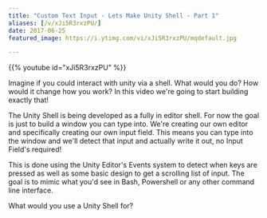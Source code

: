 ```yaml
---
title: "Custom Text Input - Lets Make Unity Shell - Part 1"
aliases: [/v/xJi5R3rxzPU/]
date: 2017-06-25
featured_image: https://i.ytimg.com/vi/xJi5R3rxzPU/mqdefault.jpg

---
```


{{% youtube id="xJi5R3rxzPU" %}}

Imagine if you could interact with unity via a shell. What would you do? How would it change how you work? In this video we're going to start building exactly that!

The Unity Shell is being developed as a fully in editor shell. For now the goal is just to build a window you can type into. We're creating our own editor and specifically creating our own input field. This means you can type into the window and we'll detect that input and actually write it out, no Input Field's required!

This is done using the Unity Editor's Events system to detect when keys are pressed as well as some basic design to get a scrolling list of input. The goal is to mimic what you'd see in Bash, Powershell or any other command line interface.

What would you use a Unity Shell for?